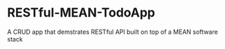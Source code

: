 # RESTful-MEAN-TodoApp
A CRUD app that demstrates RESTful API built on top of a MEAN software stack
